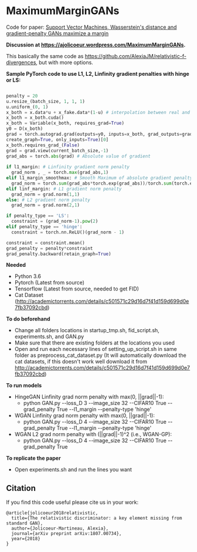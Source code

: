 # MaximumMarginGANs
Code for paper: [Support Vector Machines, Wasserstein's distance and gradient-penalty GANs maximize a margin](xxxxxxx)

**Discussion at https://ajolicoeur.wordpress.com/MaximumMarginGANs.**

This basically the same code as https://github.com/AlexiaJM/relativistic-f-divergences, but with more options.

**Sample PyTorch code to use L1, L2, Linfinity gradient penalties with hinge or LS:**

```python

penalty = 20
u.resize_(batch_size, 1, 1, 1)
u.uniform_(0, 1)
x_both = x.data*u + x_fake.data*(1-u) # interpolation between real and fake samples
x_both = x_both.cuda()
x_both = Variable(x_both, requires_grad=True)
y0 = D(x_both)
grad = torch.autograd.grad(outputs=y0, inputs=x_both, grad_outputs=grad_outputs, retain_graph=True, 
create_graph=True, only_inputs=True)[0]
x_both.requires_grad_(False)
grad = grad.view(current_batch_size,-1)
grad_abs = torch.abs(grad) # Absolute value of gradient
			
if l1_margin: # Linfinity gradient norm penalty
  grad_norm , _ = torch.max(grad_abs,1)
elif l1_margin_smoothmax: # Smooth Maximum of absolute gradient penalty
  grad_norm = torch.sum(grad_abs*torch.exp(grad_abs))/torch.sum(torch.exp(grad_abs))
elif linf_margin: # L1 gradient norm penalty
  grad_norm = grad.norm(1,1) 
else: # L2 gradient norm penalty
  grad_norm = grad.norm(2,1)

if penalty_type == 'LS':
  constraint = (grad_norm-1).pow(2)
elif penalty_type == 'hinge':
  constraint = torch.nn.ReLU()(grad_norm - 1)

constraint = constraint.mean()
grad_penalty = penalty*constraint
grad_penalty.backward(retain_graph=True)
```

**Needed**

* Python 3.6
* Pytorch (Latest from source)
* Tensorflow (Latest from source, needed to get FID)
* Cat Dataset (http://academictorrents.com/details/c501571c29d16d7f41d159d699d0e7fb37092cbd)

**To do beforehand**

* Change all folders locations in startup_tmp.sh, fid_script.sh, experiments.sh, and GAN.py
* Make sure that there are existing folders at the locations you used
* Open and run each necessary lines of setting_up_script.sh in same folder as preprocess_cat_dataset.py (It will automatically download the cat datasets, if this doesn't work well download it from http://academictorrents.com/details/c501571c29d16d7f41d159d699d0e7fb37092cbd)

**To run models**
* HingeGAN Linfinity grad norm penalty with max(0, ||grad||-1):
   * python GAN.py --loss_D 3 --image_size 32 --CIFAR10 True --grad_penalty True --l1_margin --penalty-type 'hinge'
* WGAN Linfinity grad norm penalty with max(0, ||grad||-1):
   * python GAN.py --loss_D 4 --image_size 32 --CIFAR10 True --grad_penalty True --l1_margin --penalty-type 'hinge'
* WGAN L2 grad norm penalty with (||grad||-1)^2 (i.e., WGAN-GP):
   * python GAN.py --loss_D 4 --image_size 32 --CIFAR10 True --grad_penalty True
  
**To replicate the paper**
  * Open experiments.sh and run the lines you want

## Citation

If you find this code useful please cite us in your work:
```
@article{jolicoeur2018relativistic,
  title={The relativistic discriminator: a key element missing from standard GAN},
  author={Jolicoeur-Martineau, Alexia},
  journal={arXiv preprint arXiv:1807.00734},
  year={2018}
}
```
